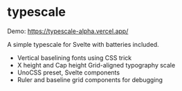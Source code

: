 # typescale

Demo: https://typescale-alpha.vercel.app/

A simple typescale for Svelte with batteries included.

- Vertical baselining fonts using CSS trick
- X height and Cap height Grid-aligned typography scale
- UnoCSS preset, Svelte components
- Ruler and baseline grid components for debugging